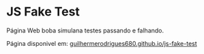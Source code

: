 # JS Fake Test
Página Web boba simulana testes passando e falhando.

Página disponivel em: [guilhermerodrigues680.github.io/js-fake-test](https://guilhermerodrigues680.github.io/js-fake-test/)
